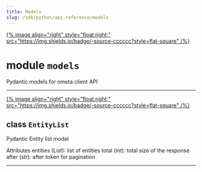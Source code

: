 ```yaml
---
title: Models
slug: /sdk/python/api-reference/models
---
```




[{% image align="right" style="float:right;" src="https://img.shields.io/badge/-source-cccccc?style=flat-square" /%}](https://github.com/meta-mart/MetaMart/tree/main/ingestion/src/metadata/ingestion/ometa/models.py#L0")

# module `models`
Pydantic models for ometa client API 



---

[{% image align="right" style="float:right;" src="https://img.shields.io/badge/-source-cccccc?style=flat-square" /%}](https://github.com/meta-mart/MetaMart/tree/main/ingestion/src/metadata/ingestion/ometa/models.py#L20")

## class `EntityList`
Pydantic Entity list model 

Attributes  entities (List): list of entities  total (int): total size of the response  after (str): after token for pagination 







---



